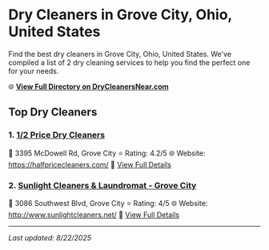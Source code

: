# Dry Cleaners in Grove City, Ohio, United States

Find the best dry cleaners in Grove City, Ohio, United States. We've compiled a list of 2 dry cleaning services to help you find the perfect one for your needs.

🌐 **[View Full Directory on DryCleanersNear.com](https://drycleanersnear.com/city/US/Ohio/Grove%20City)**

## Top Dry Cleaners

### 1. [1/2 Price Dry Cleaners](https://drycleanersnear.com/dryCleaner/689aa07c2abe37ea0a6565ad/1-2-price-dry-cleaners)
📍 3395 McDowell Rd, Grove City
⭐ Rating: 4.2/5
🌐 Website: https://halfpricecleaners.com/
🔗 [View Full Details](https://drycleanersnear.com/dryCleaner/689aa07c2abe37ea0a6565ad/1-2-price-dry-cleaners)

### 2. [Sunlight Cleaners & Laundromat - Grove City](https://drycleanersnear.com/dryCleaner/689aa02e2abe37ea0a65609c/sunlight-cleaners-laundromat-grove-city)
📍 3086 Southwest Blvd, Grove City
⭐ Rating: 4/5
🌐 Website: http://www.sunlightcleaners.net/
🔗 [View Full Details](https://drycleanersnear.com/dryCleaner/689aa02e2abe37ea0a65609c/sunlight-cleaners-laundromat-grove-city)


---

*Last updated: 8/22/2025*
